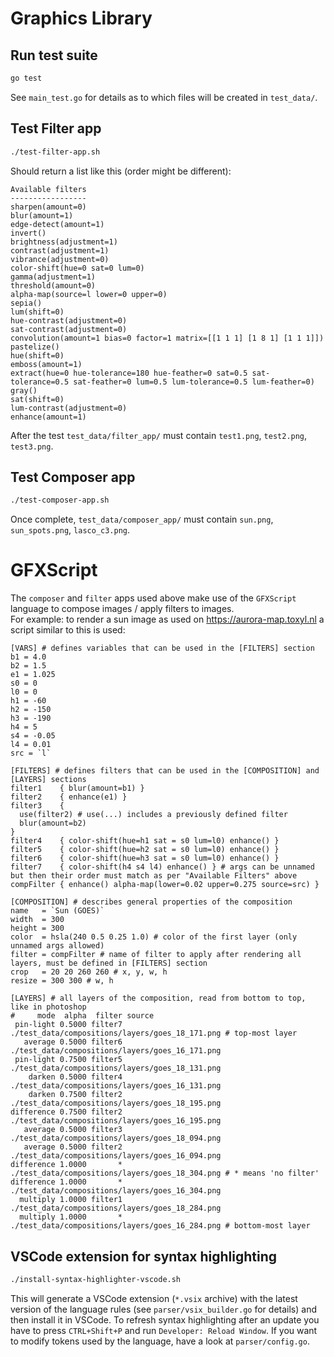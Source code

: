 # Graphics Library

## Run test suite
```bash
go test
```
See `main_test.go` for details as to which files will be created in `test_data/`.

## Test Filter app
```bash
./test-filter-app.sh
```

Should return a list like this (order might be different):
```
Available filters
-----------------
sharpen(amount=0)
blur(amount=1)
edge-detect(amount=1)
invert()
brightness(adjustment=1)
contrast(adjustment=1)
vibrance(adjustment=0)
color-shift(hue=0 sat=0 lum=0)
gamma(adjustment=1)
threshold(amount=0)
alpha-map(source=l lower=0 upper=0)
sepia()
lum(shift=0)
hue-contrast(adjustment=0)
sat-contrast(adjustment=0)
convolution(amount=1 bias=0 factor=1 matrix=[[1 1 1] [1 8 1] [1 1 1]])
pastelize()
hue(shift=0)
emboss(amount=1)
extract(hue=0 hue-tolerance=180 hue-feather=0 sat=0.5 sat-tolerance=0.5 sat-feather=0 lum=0.5 lum-tolerance=0.5 lum-feather=0)
gray()
sat(shift=0)
lum-contrast(adjustment=0)
enhance(amount=1)
```
After the test `test_data/filter_app/` must contain `test1.png`, `test2.png`, `test3.png`. 

## Test Composer app
```bash
./test-composer-app.sh
```
Once complete, `test_data/composer_app/` must contain `sun.png`, `sun_spots.png`, `lasco_c3.png`. 

# GFXScript
The `composer` and `filter` apps used above make use of the `GFXScript` language to compose images / apply filters to images.  
For example: to render a sun image as used on https://aurora-map.toxyl.nl a script similar to this is used:
```
[VARS] # defines variables that can be used in the [FILTERS] section 
b1 = 4.0
b2 = 1.5
e1 = 1.025
s0 = 0
l0 = 0
h1 = -60
h2 = -150
h3 = -190
h4 = 5
s4 = -0.05
l4 = 0.01
src = `l`

[FILTERS] # defines filters that can be used in the [COMPOSITION] and [LAYERS] sections 
filter1    { blur(amount=b1) }
filter2    { enhance(e1) }
filter3    { 
  use(filter2) # use(...) includes a previously defined filter
  blur(amount=b2) 
}
filter4    { color-shift(hue=h1 sat = s0 lum=l0) enhance() }
filter5    { color-shift(hue=h2 sat = s0 lum=l0) enhance() }
filter6    { color-shift(hue=h3 sat = s0 lum=l0) enhance() }
filter7    { color-shift(h4 s4 l4) enhance() } # args can be unnamed but then their order must match as per "Available Filters" above
compFilter { enhance() alpha-map(lower=0.02 upper=0.275 source=src) }

[COMPOSITION] # describes general properties of the composition
name   = `Sun (GOES)`
width  = 300		
height = 300
color  = hsla(240 0.5 0.25 1.0) # color of the first layer (only unnamed args allowed)
filter = compFilter # name of filter to apply after rendering all layers, must be defined in [FILTERS] section
crop   = 20 20 260 260 # x, y, w, h
resize = 300 300 # w, h

[LAYERS] # all layers of the composition, read from bottom to top, like in photoshop
#     mode  alpha  filter source
 pin-light 0.5000 filter7 ./test_data/compositions/layers/goes_18_171.png # top-most layer
   average 0.5000 filter6 ./test_data/compositions/layers/goes_16_171.png
 pin-light 0.7500 filter5 ./test_data/compositions/layers/goes_18_131.png
    darken 0.5000 filter4 ./test_data/compositions/layers/goes_16_131.png
    darken 0.7500 filter2 ./test_data/compositions/layers/goes_18_195.png
difference 0.7500 filter2 ./test_data/compositions/layers/goes_16_195.png
   average 0.5000 filter3 ./test_data/compositions/layers/goes_18_094.png
   average 0.5000 filter2 ./test_data/compositions/layers/goes_16_094.png
difference 1.0000       * ./test_data/compositions/layers/goes_18_304.png # * means 'no filter'
difference 1.0000       * ./test_data/compositions/layers/goes_16_304.png
  multiply 1.0000 filter1 ./test_data/compositions/layers/goes_18_284.png
  multiply 1.0000       * ./test_data/compositions/layers/goes_16_284.png # bottom-most layer
```

## VSCode extension for syntax highlighting
```bash
./install-syntax-highlighter-vscode.sh
```
This will generate a VSCode extension (`*.vsix` archive) with the latest version of the language rules (see `parser/vsix_builder.go` for details) and then install it in VSCode. To refresh syntax highlighting after an update you have to press `CTRL+Shift+P` and run `Developer: Reload Window`. If you want to modify tokens used by the language, have a look at `parser/config.go`.  